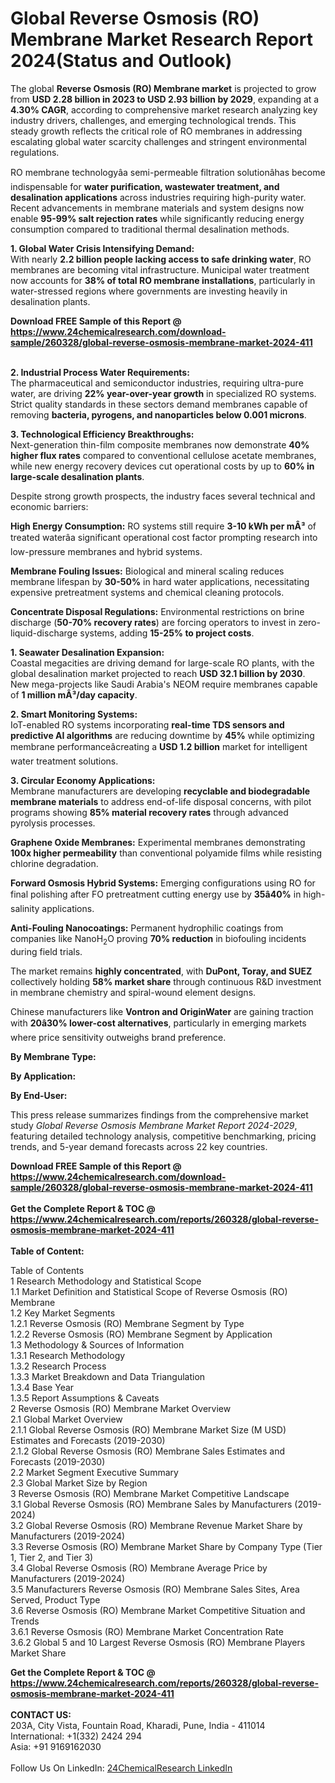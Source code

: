 <h1>Global Reverse Osmosis (RO) Membrane Market Research Report 2024(Status and Outlook)</h1><p>The global <strong>Reverse Osmosis (RO) Membrane market</strong> is projected to grow from <strong>USD 2.28 billion in 2023 to USD 2.93 billion by 2029</strong>, expanding at a <strong>4.30% CAGR</strong>, according to comprehensive market research analyzing key industry drivers, challenges, and emerging technological trends. This steady growth reflects the critical role of RO membranes in addressing escalating global water scarcity challenges and stringent environmental regulations.</p><p>RO membrane technologyâa semi-permeable filtration solutionâhas become indispensable for <strong>water purification, wastewater treatment, and desalination applications</strong> across industries requiring high-purity water. Recent advancements in membrane materials and system designs now enable <strong>95-99% salt rejection rates</strong> while significantly reducing energy consumption compared to traditional thermal desalination methods.</p><p><strong>1. Global Water Crisis Intensifying Demand:</strong><br>
With nearly <strong>2.2 billion people lacking access to safe drinking water</strong>, RO membranes are becoming vital infrastructure. Municipal water treatment now accounts for <strong>38% of total RO membrane installations</strong>, particularly in water-stressed regions where governments are investing heavily in desalination plants.</p><div><b>Download FREE Sample of this Report @ 
            <a href="https://www.24chemicalresearch.com/download-sample/260328/global-reverse-osmosis-membrane-market-2024-411">
            https://www.24chemicalresearch.com/download-sample/260328/global-reverse-osmosis-membrane-market-2024-411</a></b></div><br><p><strong>2. Industrial Process Water Requirements:</strong><br>
The pharmaceutical and semiconductor industries, requiring ultra-pure water, are driving <strong>22% year-over-year growth</strong> in specialized RO systems. Strict quality standards in these sectors demand membranes capable of removing <strong>bacteria, pyrogens, and nanoparticles below 0.001 microns</strong>.</p><p><strong>3. Technological Efficiency Breakthroughs:</strong><br>
Next-generation thin-film composite membranes now demonstrate <strong>40% higher flux rates</strong> compared to conventional cellulose acetate membranes, while new energy recovery devices cut operational costs by up to <strong>60% in large-scale desalination plants</strong>.</p><p>Despite strong growth prospects, the industry faces several technical and economic barriers:</p><p><strong>High Energy Consumption:</strong> RO systems still require <strong>3-10 kWh per mÂ³</strong> of treated waterâa significant operational cost factor prompting research into low-pressure membranes and hybrid systems.</p><p><strong>Membrane Fouling Issues:</strong> Biological and mineral scaling reduces membrane lifespan by <strong>30-50%</strong> in hard water applications, necessitating expensive pretreatment systems and chemical cleaning protocols.</p><p><strong>Concentrate Disposal Regulations:</strong> Environmental restrictions on brine discharge (<strong>50-70% recovery rates</strong>) are forcing operators to invest in zero-liquid-discharge systems, adding <strong>15-25% to project costs</strong>.</p><p><strong>1. Seawater Desalination Expansion:</strong><br>
Coastal megacities are driving demand for large-scale RO plants, with the global desalination market projected to reach <strong>USD 32.1 billion by 2030</strong>. New mega-projects like Saudi Arabia's NEOM require membranes capable of <strong>1 million mÂ³/day capacity</strong>.</p><p><strong>2. Smart Monitoring Systems:</strong><br>
IoT-enabled RO systems incorporating <strong>real-time TDS sensors and predictive AI algorithms</strong> are reducing downtime by <strong>45%</strong> while optimizing membrane performanceâcreating a <strong>USD 1.2 billion</strong> market for intelligent water treatment solutions.</p><p><strong>3. Circular Economy Applications:</strong><br>
Membrane manufacturers are developing <strong>recyclable and biodegradable membrane materials</strong> to address end-of-life disposal concerns, with pilot programs showing <strong>85% material recovery rates</strong> through advanced pyrolysis processes.</p><p><strong>Graphene Oxide Membranes:</strong> Experimental membranes demonstrating <strong>100x higher permeability</strong> than conventional polyamide films while resisting chlorine degradation.</p><p><strong>Forward Osmosis Hybrid Systems:</strong> Emerging configurations using RO for final polishing after FO pretreatment cutting energy use by <strong>35â40%</strong> in high-salinity applications.</p><p><strong>Anti-Fouling Nanocoatings:</strong> Permanent hydrophilic coatings from companies like NanoH<sub>2</sub>O proving <strong>70% reduction</strong> in biofouling incidents during field trials.</p><p>The market remains <strong>highly concentrated</strong>, with <strong>DuPont, Toray, and SUEZ</strong> collectively holding <strong>58% market share</strong> through continuous R&amp;D investment in membrane chemistry and spiral-wound element designs.</p><p>Chinese manufacturers like <strong>Vontron and OriginWater</strong> are gaining traction with <strong>20â30% lower-cost alternatives</strong>, particularly in emerging markets where price sensitivity outweighs brand preference.</p><p><strong>By Membrane Type:</strong></p><p><strong>By Application:</strong></p><p><strong>By End-User:</strong></p><p>This press release summarizes findings from the comprehensive market study <em>Global Reverse Osmosis Membrane Market Report 2024-2029</em>, featuring detailed technology analysis, competitive benchmarking, pricing trends, and 5-year demand forecasts across 22 key countries.</p><div><b>Download FREE Sample of this Report @ 
            <a href="https://www.24chemicalresearch.com/download-sample/260328/global-reverse-osmosis-membrane-market-2024-411">
            https://www.24chemicalresearch.com/download-sample/260328/global-reverse-osmosis-membrane-market-2024-411</a></b></div><br><div><b>Get the Complete Report & TOC @ 
            <a href="https://www.24chemicalresearch.com/reports/260328/global-reverse-osmosis-membrane-market-2024-411">
            https://www.24chemicalresearch.com/reports/260328/global-reverse-osmosis-membrane-market-2024-411</a></b></div><br>
            <b>Table of Content:</b><p>Table of Contents<br />
1 Research Methodology and Statistical Scope<br />
1.1 Market Definition and Statistical Scope of Reverse Osmosis (RO) Membrane<br />
1.2 Key Market Segments<br />
1.2.1 Reverse Osmosis (RO) Membrane Segment by Type<br />
1.2.2 Reverse Osmosis (RO) Membrane Segment by Application<br />
1.3 Methodology & Sources of Information<br />
1.3.1 Research Methodology<br />
1.3.2 Research Process<br />
1.3.3 Market Breakdown and Data Triangulation<br />
1.3.4 Base Year<br />
1.3.5 Report Assumptions & Caveats<br />
2 Reverse Osmosis (RO) Membrane Market Overview<br />
2.1 Global Market Overview<br />
2.1.1 Global Reverse Osmosis (RO) Membrane Market Size (M USD) Estimates and Forecasts (2019-2030)<br />
2.1.2 Global Reverse Osmosis (RO) Membrane Sales Estimates and Forecasts (2019-2030)<br />
2.2 Market Segment Executive Summary<br />
2.3 Global Market Size by Region<br />
3 Reverse Osmosis (RO) Membrane Market Competitive Landscape<br />
3.1 Global Reverse Osmosis (RO) Membrane Sales by Manufacturers (2019-2024)<br />
3.2 Global Reverse Osmosis (RO) Membrane Revenue Market Share by Manufacturers (2019-2024)<br />
3.3 Reverse Osmosis (RO) Membrane Market Share by Company Type (Tier 1, Tier 2, and Tier 3)<br />
3.4 Global Reverse Osmosis (RO) Membrane Average Price by Manufacturers (2019-2024)<br />
3.5 Manufacturers Reverse Osmosis (RO) Membrane Sales Sites, Area Served, Product Type<br />
3.6 Reverse Osmosis (RO) Membrane Market Competitive Situation and Trends<br />
3.6.1 Reverse Osmosis (RO) Membrane Market Concentration Rate<br />
3.6.2 Global 5 and 10 Largest Reverse Osmosis (RO) Membrane Players Market Share </p><div><b>Get the Complete Report & TOC @ 
            <a href="https://www.24chemicalresearch.com/reports/260328/global-reverse-osmosis-membrane-market-2024-411">
            https://www.24chemicalresearch.com/reports/260328/global-reverse-osmosis-membrane-market-2024-411</a></b></div><br><b>CONTACT US:</b><br>
            203A, City Vista, Fountain Road, Kharadi, Pune, India - 411014<br>
            International: +1(332) 2424 294<br>
            Asia: +91 9169162030 <br><br>
            Follow Us On LinkedIn: <a href="https://www.linkedin.com/company/24chemicalresearch/">24ChemicalResearch LinkedIn</a>
